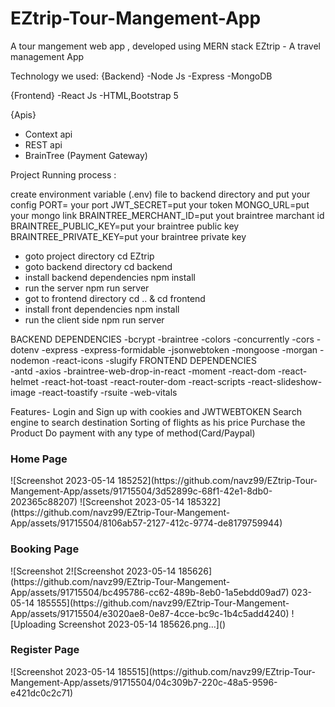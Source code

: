 # EZtrip-Tour-Mangement-App
A tour mangement web app , developed using MERN stack
EZtrip - A travel management App

Technology we used:
 {Backend}
   -Node Js
   -Express
   -MongoDB

 {Frontend}
   -React Js
   -HTML,Bootstrap 5

 {Apis}
  - Context api
  - REST api
  - BrainTree (Payment Gateway)


Project Running process :

create environment variable (.env) file to backend directory and put your config 
   PORT= your port
   JWT_SECRET=put your token
   MONGO_URL=put your mongo link
   BRAINTREE_MERCHANT_ID=put yout braintree marchant id
   BRAINTREE_PUBLIC_KEY=put your braintree public key
   BRAINTREE_PRIVATE_KEY=put your braintree private key

 

  - goto project directory 
       cd EZtrip
  - goto backend directory
       cd backend
  - install backend dependencies
       npm install
  - run the server
       npm run server 
  - got to frontend directory
       cd .. & cd frontend
  - install front dependencies
       npm install
  - run the client side
        npm run server

BACKEND DEPENDENCIES
    -bcrypt
    -braintree
    -colors
    -concurrently
    -cors
    -dotenv
    -express
    -express-formidable
    -jsonwebtoken
    -mongoose
    -morgan
    -nodemon
    -react-icons
    -slugify
FRONTEND DEPENDENCIES  
    -antd
    -axios
    -braintree-web-drop-in-react
    -moment
    -react-dom
    -react-helmet
    -react-hot-toast
    -react-router-dom
    -react-scripts
    -react-slideshow-image
    -react-toastify
    -rsuite
    -web-vitals


Features-
Login and Sign up with cookies and JWTWEBTOKEN
Search engine to search destination
Sorting of flights as his price
Purchase the Product
Do payment with any type of method(Card/Paypal)

<h3>Home Page </h3>
![Screenshot 2023-05-14 185252](https://github.com/navz99/EZtrip-Tour-Mangement-App/assets/91715504/3d52899c-68f1-42e1-8db0-202365c88207)
![Screenshot 2023-05-14 185322](https://github.com/navz99/EZtrip-Tour-Mangement-App/assets/91715504/8106ab57-2127-412c-9774-de8179759944)

<h3>Booking Page </h3>
![Screenshot 2![Screenshot 2023-05-14 185626](https://github.com/navz99/EZtrip-Tour-Mangement-App/assets/91715504/bc495786-cc62-489b-8eb0-1a5ebdd09ad7)
023-05-14 185555](https://github.com/navz99/EZtrip-Tour-Mangement-App/assets/91715504/e3020ae8-0e87-4cce-bc9c-1b4c5add4240)
![Uploading Screenshot 2023-05-14 185626.png…]()

<h3>Register Page </h3>
![Screenshot 2023-05-14 185515](https://github.com/navz99/EZtrip-Tour-Mangement-App/assets/91715504/04c309b7-220c-48a5-9596-e421dc0c2c71)

